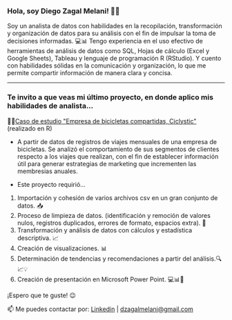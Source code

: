 ### Hola, soy Diego Zagal Melani! 🙋‍♂️

Soy un analista de datos con habilidades en la recopilación, transformación y organización de datos para su análisis con el fin de impulsar la toma de decisiones informadas. 💻📊 Tengo experiencia en el uso efectivo de herramientas de análisis de datos como SQL, Hojas de cálculo (Excel y Google Sheets), Tableau y lenguaje de programación R (RStudio). Y cuento con habilidades sólidas en la comunicación y organización, lo que me permite compartir información de manera clara y concisa. 

---

### Te invito a que veas mi último proyecto, en donde aplico mis habilidades de analista...

🚴‍♂️[Caso de estudio "Empresa de bicicletas compartidas, Ciclystic"](https://www.kaggle.com/code/diegozagalmelani/caso-de-estudio-empresa-de-bicicletas-compartidas) (realizado en R) 

- A partir de datos de registros de viajes mensuales de una empresa de bicicletas. Se analizó el comportamiento de sus segmentos de clientes respecto a los viajes que realizan, con el fin de establecer información útil para generar estrategias de marketing que incrementen las membresias anuales. 
  
- Este proyecto requirió...
 1. Importación y cohesión de varios archivos csv en un gran conjunto de datos. 📥
 2. Proceso de limpieza de datos. (identificación y remoción de valores nulos, registros duplicados, errores de formato, espacios extra). 🧹
 3. Transformación y análisis de datos con cálculos y estadística descriptiva. 📈
 4. Creación de visualizaciones. 📊
 5. Determinación de tendencias y recomendaciones a partir del análisis.🔍📈💡
 6. Creación de presentación en Microsoft Power Point. 💻📊🎨

  ¡Espero que te guste! 😉

📫 Me puedes contactar por: [Linkedin](https://www.linkedin.com/in/dzagalmelani/) | dzagalmelani@gmail.com

